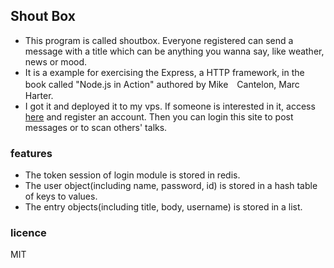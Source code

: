 ## Shout Box
- This program is called shoutbox. Everyone registered can send a message with a title which can be anything you wanna say, like weather, news or mood.
- It is a example for exercising the Express, a HTTP framework, in the book called "Node.js in Action" authored by Mike　Cantelon, Marc Harter.
- I got it and deployed it to my vps. If someone is interested in it, access [here](http://shoutbox.wangyn.net/) and register an account. Then you can login this site to post messages or to scan others' talks.
  
### features
- The token session of login module is stored in redis.
- The user object(including name, password, id) is stored in a hash table of keys to values.
- The entry objects(including title, body, username) is stored in a list.

### licence
MIT